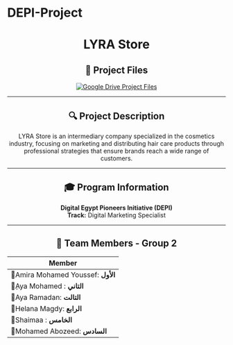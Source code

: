 # DEPI-Project

<h1 align="center">LYRA Store</h1>

<div align="center">
  
## 📁 Project Files

<a href="https://drive.google.com/drive/folders/16dY4jWPSJWfZNA-Bryo9AIfXXvdgku7v ">
  <img src="https://img.shields.io/badge/_Google_Drive-Access_Project_Files-4285F4?style=for-the-badge&logo=googledrive&logoColor=white" alt="Google Drive Project Files" />
</a>

---

## 🔍 Project Description
LYRA Store is an intermediary company specialized in the cosmetics industry, focusing on marketing and distributing hair care products through professional strategies that ensure brands reach a wide range of customers.

---

## 🎓 Program Information
**Digital Egypt Pioneers Initiative (DEPI)**  
**Track:** Digital Marketing Specialist

---

## 👥 Team Members - Group 2

| Member |
|--------|
| 🎯Amira Mohamed Youssef: **الأول**  |
| 🎯ِAya Mohamed : **التاني** |
| 🎯Aya Ramadan: **التالت** |
| 🎯Helana Magdy: **الرابع** |
| 🎯Shaimaa : **الخامس** |
| 🎯Mohamed Abozeed: **السادس** |

</div>
